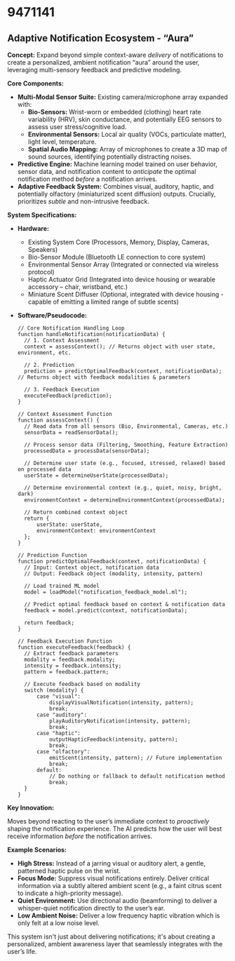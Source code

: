 # 9471141

## Adaptive Notification Ecosystem - “Aura”

**Concept:** Expand beyond simple context-aware *delivery* of notifications to create a personalized, ambient notification “aura” around the user, leveraging multi-sensory feedback and predictive modeling.

**Core Components:**

*   **Multi-Modal Sensor Suite:** Existing camera/microphone array expanded with:
    *   **Bio-Sensors:**  Wrist-worn or embedded (clothing) heart rate variability (HRV), skin conductance, and potentially EEG sensors to assess user stress/cognitive load.
    *   **Environmental Sensors:** Local air quality (VOCs, particulate matter), light level, temperature.
    *   **Spatial Audio Mapping:** Array of microphones to create a 3D map of sound sources, identifying potentially distracting noises.
*   **Predictive Engine:**  Machine learning model trained on user behavior, sensor data, and notification content to *anticipate* the optimal notification method *before* a notification arrives.
*   **Adaptive Feedback System:** Combines visual, auditory, haptic, and potentially olfactory (miniaturized scent diffusion) outputs.  Crucially, prioritizes *subtle* and non-intrusive feedback.

**System Specifications:**

*   **Hardware:**
    *   Existing System Core (Processors, Memory, Display, Cameras, Speakers)
    *   Bio-Sensor Module (Bluetooth LE connection to core system)
    *   Environmental Sensor Array (Integrated or connected via wireless protocol)
    *   Haptic Actuator Grid (Integrated into device housing or wearable accessory – chair, wristband, etc.)
    *   Miniature Scent Diffuser (Optional, integrated with device housing - capable of emitting a limited range of subtle scents)
*   **Software/Pseudocode:**

    ```pseudocode
    // Core Notification Handling Loop
    function handleNotification(notificationData) {
      // 1. Context Assessment
      context = assessContext(); // Returns object with user state, environment, etc.

      // 2. Prediction
      prediction = predictOptimalFeedback(context, notificationData); // Returns object with feedback modalities & parameters

      // 3. Feedback Execution
      executeFeedback(prediction);
    }

    // Context Assessment Function
    function assessContext() {
      // Read data from all sensors (Bio, Environmental, Cameras, etc.)
      sensorData = readSensorData();

      // Process sensor data (Filtering, Smoothing, Feature Extraction)
      processedData = processData(sensorData);

      // Determine user state (e.g., focused, stressed, relaxed) based on processed data
      userState = determineUserState(processedData);

      // Determine environmental context (e.g., quiet, noisy, bright, dark)
      environmentContext = determineEnvironmentContext(processedData);

      // Return combined context object
      return {
          userState: userState,
          environmentContext: environmentContext
      };
    }

    // Prediction Function
    function predictOptimalFeedback(context, notificationData) {
      // Input: Context object, notification data
      // Output: Feedback object (modality, intensity, pattern)

      // Load trained ML model
      model = loadModel("notification_feedback_model.ml");

      // Predict optimal feedback based on context & notification data
      feedback = model.predict(context, notificationData);

      return feedback;
    }

    // Feedback Execution Function
    function executeFeedback(feedback) {
      // Extract feedback parameters
      modality = feedback.modality;
      intensity = feedback.intensity;
      pattern = feedback.pattern;

      // Execute feedback based on modality
      switch (modality) {
          case "visual":
              displayVisualNotification(intensity, pattern);
              break;
          case "auditory":
              playAuditoryNotification(intensity, pattern);
              break;
          case "haptic":
              outputHapticFeedback(intensity, pattern);
              break;
          case "olfactory":
              emitScent(intensity, pattern); // Future implementation
              break;
          default:
              // Do nothing or fallback to default notification method
              break;
      }
    }
    ```

**Key Innovation:**

Moves beyond reacting to the user’s immediate context to *proactively* shaping the notification experience. The AI predicts how the user will best receive information *before* the notification arrives.

**Example Scenarios:**

*   **High Stress:**  Instead of a jarring visual or auditory alert, a gentle, patterned haptic pulse on the wrist.
*   **Focus Mode:** Suppress visual notifications entirely.  Deliver critical information via a subtly altered ambient scent (e.g., a faint citrus scent to indicate a high-priority message).
*   **Quiet Environment:**  Use directional audio (beamforming) to deliver a whisper-quiet notification directly to the user’s ear.
*   **Low Ambient Noise:** Deliver a low frequency haptic vibration which is only felt at a low noise level.

This system isn't just about delivering notifications; it's about creating a personalized, ambient awareness layer that seamlessly integrates with the user’s life.